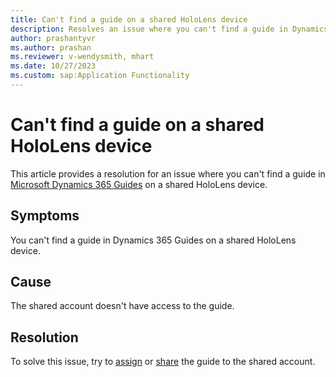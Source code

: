 ```yaml
---
title: Can't find a guide on a shared HoloLens device 
description: Resolves an issue where you can't find a guide in Dynamics 365 Guides on a shared HoloLens device.
author: prashantyvr
ms.author: prashan
ms.reviewer: v-wendysmith, mhart
ms.date: 10/27/2023
ms.custom: sap:Application Functionality
---
```

# Can't find a guide on a shared HoloLens device

This article provides a resolution for an issue where you can't find a guide in [Microsoft Dynamics 365 Guides](/dynamics365/mixed-reality/guides/overview) on a shared HoloLens device.

## Symptoms

You can't find a guide in Dynamics 365 Guides on a shared HoloLens device.

## Cause

The shared account doesn't have access to the guide.

## Resolution

To solve this issue, try to [assign](/dynamics365/mixed-reality/guides/admin-access-assign) or [share](/dynamics365/mixed-reality/guides/admin-access-teams) the guide to the shared account.
